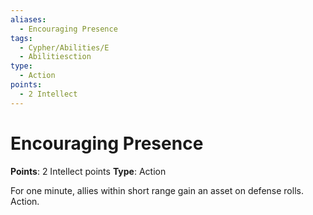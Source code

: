```yaml
---
aliases:
  - Encouraging Presence
tags:
  - Cypher/Abilities/E
  - Abilitiesction
type:
  - Action
points:
  - 2 Intellect
---
```


# Encouraging Presence

**Points**: 2 Intellect points
**Type**: Action

For one minute, allies within short range gain an asset on defense rolls. Action.
